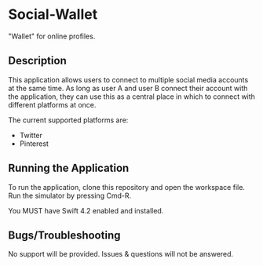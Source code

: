 # Social-Wallet
"Wallet" for online profiles.

## Description
This application allows users to connect to multiple social media accounts at the same time. As long as user A and user B connect their account with the application, they can use this as a central place in which to connect with different platforms at once.

The current supported platforms are:
- Twitter
- Pinterest

## Running the Application
To run the application, clone this repository and open the workspace file. Run the simulator by pressing Cmd-R.

You MUST have Swift 4.2 enabled and installed.

## Bugs/Troubleshooting
No support will be provided. Issues & questions will not be answered.
